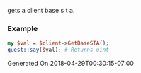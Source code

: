 gets a client base s t a.
### Example

```perl
my $val = $client->GetBaseSTA();
quest::say($val); # Returns uint
```


Generated On 2018-04-29T00:30:15-07:00